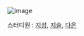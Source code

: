 ![image](https://user-images.githubusercontent.com/29038531/89269118-6eb30d80-d674-11ea-8262-32fc1b94e608.png)
<p> 스터디원    : <a href = "https://github.com/KimJiSeong1994">지성</a>, <a href = "https://github.com/wizdom-js">지슬</a>, <a href = "https://github.com/tb000330">다은</a>
